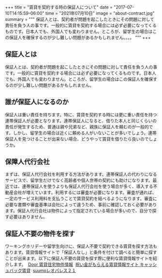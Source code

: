 +++
title = "賃貸を契約する時の保証人について"
date = "2017-07-10T14:15:59-06:00"
time = "2021年07月10日"
image = "about-contract.jpg"
summary = """
保証人とは、契約者が問題を起こしたときにその問題に対して責任を負う人の事です。一般的に賃貸を契約する場合には必ず必要になってくるものです。日本人でも、外国人でも変わりません。ところが、留学生の場合はこの保証人を確保するのが少し難しい問題があるかもしれません。。。。
"""
+++
## 保証人とは
​
保証人とは、契約者が問題を起こしたときにその問題に対して責任を負う人の事です。一般的に賃貸を契約する場合には必ず必要になってくるものです。日本人でも、外国人でも変わりません。ところが、留学生の場合はこの保証人を確保するのが少し難しい問題があるかもしれません。
​
​
​
## 誰が保証人になるのか
​
保証人は重い責任を持ちます。特に、賃貸を契約する時には更に重い責任を持つ連帯保証人が必要となります。連帯保証人になると、借りた本人と同じくらいの責任が発生するため、普通は親や兄弟など、親族に保証人を頼むのが一般的です。しかし、留学生の場合は近くに頼める人がいないことが多いでしょう。連帯保証人を見つけることが出来ない場合、どうやって賃貸を借りたら良いのでしょうか。
​
​
​
## 保障人代行会社
​
まずは、保証人代行会社を利用する方法があります。連帯保証人の代わりになるサービスで、留学生だけでなく高齢者や個人世帯の契約にも助けになります。最近では、連帯保証人を使うよりも保証人代行会社を使う場合が多く、導入する不動産会社が増えています。利用するには審査が必要になります。審査が通れば、一定のサービス利用料を支払うことで賃貸契約を結べるようになります。審査に必要な書類や審査基準は会社によって違うため、事前に確認しておく必要があります。保証人代行会社は物件によって指定されている場合が多いので、自分で探す必要はありません。
​
​
​
## 保証人不要の物件を探す
​
ワーキングホリデーや留学生向けに、保証人不要で契約できる賃貸を探す方法もあります。賃貸情報サイトで「保証人なし」と条件を付けて調べると簡単に探すことが出来ます。
​
以下に保証人不要の賃貸を探す際に便利な賃貸情報サイトを紹介します。
​
[Door 賃貸住宅物件情報](https://door.ac/specials/feature10)
​
[祝い金がもらえる賃貸情報サイト キャッシュバック賃貸](https://cbchintai.com/special/io011/)
​
[suumo](https://suumo.jp/chintai/nj_112/?vos=nsuuvccpim2009080511)
​
[レオパレス２１](https://www.leopalace21.com/)